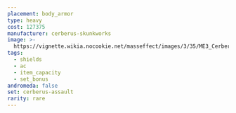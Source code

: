 ```yaml
---
placement: body_armor
type: heavy
cost: 127375
manufacturer: cerberus-skunkworks
image: >-
  https://vignette.wikia.nocookie.net/masseffect/images/3/35/ME3_Cerberus_Assault_Armor.png/revision/latest?cb=20120314164810
tags:
  - shields
  - ac
  - item_capacity
  - set_bonus
andromeda: false
set: cerberus-assault
rarity: rare
---
```

